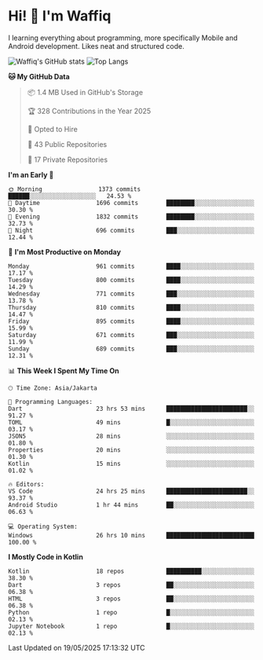 
# Hi! 👋 I'm Waffiq

I learning everything about programming, more specifically Mobile and Android development. Likes neat and structured code.

<!-- Get to know more about me?

<a href="https://www.linkedin.com/in/waffiqaziz/"><img src="https://img.shields.io/static/v1?label=%20&message=LinkedIn&logo=linkedin&logoColor=white&color=0A66C2&style=for-the-badge" alt="LinkedIn"></a>
<a href="https://www.instagram.com/waffiqaziz/"><img src="https://img.shields.io/static/v1?label=%20&message=instagram&logo=instagram&logoColor=white&labelColor=%23E1306C&color=%23E1306C&style=for-the-badge" alt="Instagram"></a>
<a href="https://web.facebook.com/WaffiqAziz/"><img src="https://img.shields.io/static/v1?label=%20&message=Facebook&logo=facebook&logoColor=white&color=1877F2&style=for-the-badge" alt="Facebook"></a>
<a href="https://twitter.com/waffiqaziz"><img src="https://img.shields.io/static/v1?label=%20&message=X&logo=x&logoColor=white&color=000000&style=for-the-badge" alt="X"></a> -->

![Waffiq's GitHub stats](https://github-readme-stats-eight-theta.vercel.app/api?username=waffiqaziz&show_icons=true&include_all_commits=true&count_private=true&theme=dark)
![Top Langs](https://github-readme-stats.vercel.app/api/top-langs/?username=waffiqaziz&layout=compact&langs_count=8&theme=dark)

<!--START_SECTION:waka-->
**🐱 My GitHub Data** 

> 📦 1.4 MB Used in GitHub's Storage 
 > 
> 🏆 328 Contributions in the Year 2025
 > 
> 💼 Opted to Hire
 > 
> 📜 43 Public Repositories 
 > 
> 🔑 17 Private Repositories 
 > 
**I'm an Early 🐤** 

```text
🌞 Morning                1373 commits        ██████░░░░░░░░░░░░░░░░░░░   24.53 % 
🌆 Daytime                1696 commits        ████████░░░░░░░░░░░░░░░░░   30.30 % 
🌃 Evening                1832 commits        ████████░░░░░░░░░░░░░░░░░   32.73 % 
🌙 Night                  696 commits         ███░░░░░░░░░░░░░░░░░░░░░░   12.44 % 
```
📅 **I'm Most Productive on Monday** 

```text
Monday                   961 commits         ████░░░░░░░░░░░░░░░░░░░░░   17.17 % 
Tuesday                  800 commits         ████░░░░░░░░░░░░░░░░░░░░░   14.29 % 
Wednesday                771 commits         ███░░░░░░░░░░░░░░░░░░░░░░   13.78 % 
Thursday                 810 commits         ████░░░░░░░░░░░░░░░░░░░░░   14.47 % 
Friday                   895 commits         ████░░░░░░░░░░░░░░░░░░░░░   15.99 % 
Saturday                 671 commits         ███░░░░░░░░░░░░░░░░░░░░░░   11.99 % 
Sunday                   689 commits         ███░░░░░░░░░░░░░░░░░░░░░░   12.31 % 
```


📊 **This Week I Spent My Time On** 

```text
🕑︎ Time Zone: Asia/Jakarta

💬 Programming Languages: 
Dart                     23 hrs 53 mins      ███████████████████████░░   91.27 % 
TOML                     49 mins             █░░░░░░░░░░░░░░░░░░░░░░░░   03.17 % 
JSON5                    28 mins             ░░░░░░░░░░░░░░░░░░░░░░░░░   01.80 % 
Properties               20 mins             ░░░░░░░░░░░░░░░░░░░░░░░░░   01.30 % 
Kotlin                   15 mins             ░░░░░░░░░░░░░░░░░░░░░░░░░   01.02 % 

🔥 Editors: 
VS Code                  24 hrs 25 mins      ███████████████████████░░   93.37 % 
Android Studio           1 hr 44 mins        ██░░░░░░░░░░░░░░░░░░░░░░░   06.63 % 

💻 Operating System: 
Windows                  26 hrs 10 mins      █████████████████████████   100.00 % 
```

**I Mostly Code in Kotlin** 

```text
Kotlin                   18 repos            ██████████░░░░░░░░░░░░░░░   38.30 % 
Dart                     3 repos             ██░░░░░░░░░░░░░░░░░░░░░░░   06.38 % 
HTML                     3 repos             ██░░░░░░░░░░░░░░░░░░░░░░░   06.38 % 
Python                   1 repo              █░░░░░░░░░░░░░░░░░░░░░░░░   02.13 % 
Jupyter Notebook         1 repo              █░░░░░░░░░░░░░░░░░░░░░░░░   02.13 % 
```




 Last Updated on 19/05/2025 17:13:32 UTC
<!--END_SECTION:waka-->
